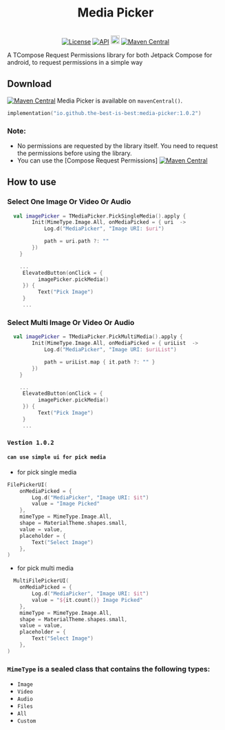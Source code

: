 <h1 align="center">Media Picker</h1><br>
<div align="center">
<a href="https://opensource.org/licenses/Apache-2.0"><img alt="License" src="https://img.shields.io/badge/License-Apache%202.0-blue.svg"/></a>
<a href="https://android-arsenal.com/api?level=21" rel="nofollow"><img alt="API" src="https://camo.githubusercontent.com/0eda703da08220e08354f624a3fc0023f10416a302565c69c3759bf6e0800d40/68747470733a2f2f696d672e736869656c64732e696f2f62616467652f4150492d32312532422d627269676874677265656e2e7376673f7374796c653d666c6174" data-canonical-src="https://img.shields.io/badge/API-21%2B-brightgreen.svg?style=flat" style="max-width: 100%;"></a>
<a href="https://github.com/the-best-is-best/"><img alt="Profile" src="https://img.shields.io/badge/github-%23181717.svg?&style=for-the-badge&logo=github&logoColor=white" height="20"/></a>
<a href="https://central.sonatype.com/search?q=io.github.the-best-is-best&smo=true"><img alt="Maven Central" src="https://img.shields.io/maven-central/v/io.github.the-best-is-best/media-picker"/></a>
</div>

A TCompose Request Permissions library for both Jetpack Compose for android, to request permissions in a simple way

## Download

[![Maven Central](https://img.shields.io/maven-central/v/io.github.the-best-is-best/media-picker)](https://central.sonatype.com/artifact/io.github.the-best-is-best/media-picker)
Media Picker is available on `mavenCentral()`.

```kotlin
implementation("io.github.the-best-is-best:media-picker:1.0.2")
```

###  Note:
- No permissions are requested by the library itself. You need to request the permissions before using the library.
- You can use the [Compose Request Permissions] [![Maven Central](https://img.shields.io/maven-central/v/io.github.the-best-is-best/compose-request-permission)](https://central.sonatype.com/artifact/io.github.the-best-is-best/compose-request-permission)

## How to use

### Select One Image Or Video Or Audio

```kotlin
  val imagePicker = TMediaPicker.PickSingleMedia().apply {
        Init(MimeType.Image.All, onMediaPicked = { uri  ->
            Log.d("MediaPicker", "Image URI: $uri")

            path = uri.path ?: ""
        })
    }

    ...
     ElevatedButton(onClick = {
          imagePicker.pickMedia()
     }) {
          Text("Pick Image")
     }
     ...

```

### Select Multi Image Or Video Or Audio

```kotlin
  val imagePicker = TMediaPicker.PickMultiMedia().apply {
        Init(MimeType.Image.All, onMediaPicked = { uriList  ->
            Log.d("MediaPicker", "Image URI: $uriList")

            path = uriList.map { it.path ?: "" }
        })
    }

    ...
     ElevatedButton(onClick = {
          imagePicker.pickMedia()
     }) {
          Text("Pick Image")
     }
     ...

```

### `Vestion 1.0.2`
#### `can use simple ui for pick media`

- for pick single media
```kotlin
FilePickerUI(
    onMediaPicked = {
        Log.d("MediaPicker", "Image URI: $it")
        value = "Image Picked"
    },
    mimeType = MimeType.Image.All,
    shape = MaterialTheme.shapes.small,
    value = value,
    placeholder = {
        Text("Select Image")
    },
)

```

- for pick multi media
```kotlin
  MultiFilePickerUI(
    onMediaPicked = {
        Log.d("MediaPicker", "Image URI: $it")
        value = "${it.count()} Image Picked"
    },
    mimeType = MimeType.Image.All,
    shape = MaterialTheme.shapes.small,
    value = value,
    placeholder = {
        Text("Select Image")
    },
)
```

### `MimeType` is a sealed class that contains the following types:
- `Image`
- `Video`
- `Audio`
-  `Files`
- `All`
- `Custom`
